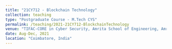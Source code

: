 ```yaml
---
title: "21CY712 - Blockchain Technology"
collection: teaching
type: "Postgraduate Course - M.Tech CYS"
permalink: /teaching/2021-21CY712-BlockchainTechnology
venue: "TIFAC-CORE in Cyber Security, Amrita School of Engineering, Amrita Vishwa Vidyapeetham"
date: Aug-Dec, 2021
location: "Coimbatore, India"
---
```

